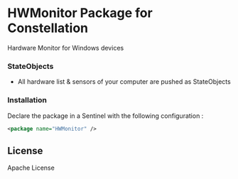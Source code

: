 # HWMonitor Package for Constellation

Hardware Monitor for Windows devices

### StateObjects
  - All hardware list & sensors of your computer are pushed as StateObjects

### Installation

Declare the package in a Sentinel with the following configuration :
```xml
<package name="HWMonitor" />
```
License
----

Apache License